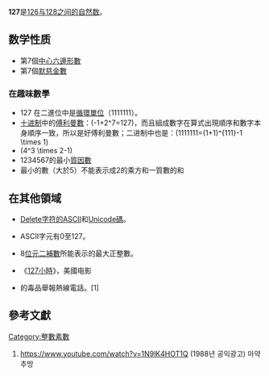 **127**是[126与](https://zh.wikipedia.org/wiki/126 "wikilink")[128之间的](https://zh.wikipedia.org/wiki/128 "wikilink")[自然数](../Page/自然数.md "wikilink")。

## 数学性质

  - 第7個[中心六邊形數](../Page/中心六邊形數.md "wikilink")
  - 第7個[默慈金數](../Page/默慈金數.md "wikilink")

### 在趣味數學

  - 127 在二進位中是[循環單位](../Page/循環單位.md "wikilink")（1111111）。
  - [十进制](../Page/十进制.md "wikilink")中的[傅利曼數](../Page/傅利曼數.md "wikilink")：\(-1+2^7=127\)，而且組成數字在算式出現順序和數字本身順序一致，所以是好傅利曼數；二进制中也是：\(1111111=(1+1)^{111}-1 \times 1\)
  - \(4^3 \times 2-1\)
  - 1234567的最小[質因數](https://zh.wikipedia.org/wiki/質因子 "wikilink")
  - 最小的數（大於5）不能表示成2的乘方和一質數的和

## 在其他領域

  - [Delete字符的](https://zh.wikipedia.org/wiki/Delete字符 "wikilink")[ASCII](../Page/ASCII.md "wikilink")和[Unicode碼](https://zh.wikipedia.org/wiki/Unicode "wikilink")。

  - ASCII字元有0至127。

  - 8[位元](../Page/位元.md "wikilink")[二補數](../Page/二補數.md "wikilink")所能表示的最大正整數。

  - 《[127小時](https://zh.wikipedia.org/wiki/127小時 "wikilink")》，美國电影

  - 的毒品舉報熱線電話。\[1\]

## 參考文獻

[Category:整數素數](https://zh.wikipedia.org/wiki/Category:整數素數 "wikilink")

1.  <https://www.youtube.com/watch?v=1N9lK4HOT1Q> (1988년 공익광고) 마약추방